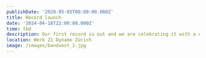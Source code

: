 ```yaml
---
publishDate: '2020-05-05T00:00:00.000Z'
title: Record launch
date: '2024-04-18T22:00:00.000Z'
time: tbd
description: Our first record is out and we are celebrating it with a concert
location: Werk 21 Dynamo Zürich
image: /images/bandxost_2.jpg
---
```



